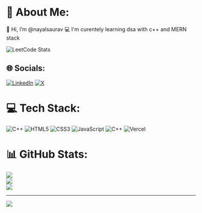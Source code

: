 # 💫 About Me:
👋 Hi, I’m @nayalsaurav
💻 I'm curentely learning dsa with c++ and MERN stack

![LeetCode Stats](https://leetcard.jacoblin.cool/nayalsaurav?theme=dark&font=Ubuntu)
## 🌐 Socials:
[![LinkedIn](https://img.shields.io/badge/LinkedIn-%230077B5.svg?logo=linkedin&logoColor=white)](https://linkedin.com/in/nayalsaurav) [![X](https://img.shields.io/badge/X-black.svg?logo=X&logoColor=white)](https://x.com/saurav_nayal) 

# 💻 Tech Stack:
![C++](https://img.shields.io/badge/c++-%2300599C.svg?style=for-the-badge&logo=c%2B%2B&logoColor=white) ![HTML5](https://img.shields.io/badge/html5-%23E34F26.svg?style=for-the-badge&logo=html5&logoColor=white) ![CSS3](https://img.shields.io/badge/css3-%231572B6.svg?style=for-the-badge&logo=css3&logoColor=white) ![JavaScript](https://img.shields.io/badge/javascript-%23323330.svg?style=for-the-badge&logo=javascript&logoColor=%23F7DF1E) ![C++](https://img.shields.io/badge/c++-%2300599C.svg?style=for-the-badge&logo=c%2B%2B&logoColor=white) ![Vercel](https://img.shields.io/badge/vercel-%23000000.svg?style=for-the-badge&logo=vercel&logoColor=white)
# 📊 GitHub Stats:
![](https://github-readme-stats.vercel.app/api?username=nayalsaurav&theme=dark&hide_border=false&include_all_commits=false&count_private=false)<br/>
![](https://github-readme-streak-stats.herokuapp.com/?user=nayalsaurav&theme=dark&hide_border=false)<br/>
![](https://github-readme-stats.vercel.app/api/top-langs/?username=nayalsaurav&theme=dark&hide_border=false&include_all_commits=false&count_private=false&layout=compact)

---
[![](https://visitcount.itsvg.in/api?id=nayalsaurav&icon=0&color=0)](https://visitcount.itsvg.in)

<!-- Proudly created with GPRM ( https://gprm.itsvg.in ) -->

